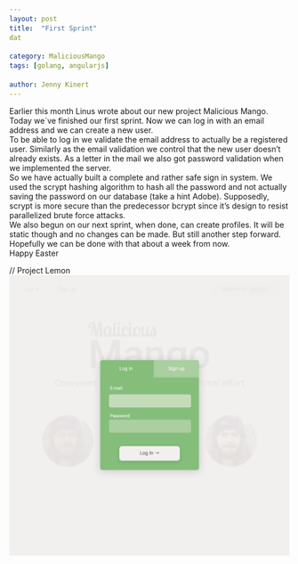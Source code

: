```yaml
---
layout: post
title:  "First Sprint"
dat

category: MaliciousMango
tags: [golang, angularjs]

author: Jenny Kinert
---
```

Earlier this month Linus wrote about our new project Malicious Mango. Today we´ve finished our first sprint. Now we can log in with an email address and we can create a new user.  
To be able to log in we validate the email address to actually be a registered user. Similarly as the email validation we control that the new user doesn’t already exists. As a letter in the mail we also got password validation when we implemented the server.  
So we have actually built a complete and rather safe sign in system. We used the scrypt hashing algorithm to hash all the password and not actually saving the password on our database (take a hint Adobe). Supposedly, scrypt is more secure than the predecessor bcrypt since it’s design to resist parallelized brute force attacks.   
We also begun on our next sprint, when done, can create profiles. It will be static though and no changes can be made. But still another step forward. Hopefully we can be done with that about a week from now.  
Happy Easter  
  
  
// Project Lemon  
![Login Desktop Prototype 1](/assets/images/login-desktop-prototype-1.png)
